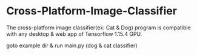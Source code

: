 # Cross-Platform-Image-Classifier
The cross-platform image classifier(ex: Cat & Dog) program is compatible with any desktop &amp; web app of Tensorflow 1.15.4 GPU.

goto example dir & run main.py (dog & cat classifier)
